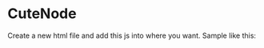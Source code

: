# CuteNode
Create a new html file and add this js into where you want.
Sample like this:

<!doctype html>
<html>
<head>
    <meta charset="utf-8">
    <title>Cute Node</title>
    <meta name="viewport" content="width=device-width, initial-scale=1.0">
    <meta name="description" content="This FrameWork Design By LiQian">
    <meta name="author" content="LiQian">
    <script src="CuteNode.js"></script>
    <script type="text/javascript">
    
    function init_ele_container () {
        var obj = createNode("ele_container");
            obj.addAttrib("type","undefined");
            obj.addAttrib("pos_x",0);
            obj.addAttrib("pos_y",0);
            obj.addAttrib("width",0);
            obj.addAttrib("height",0);
        var objchd_01 = createNode("child_01");
        var objchd_02 = createNode("child_02");
        var objchd_03 = createNode("child_03");
        var objchd_04 = createNode("child_04");
        var objprt_01 = createNode("parent_01");
        obj.initNode();
        objchd_01.initNode();
        objchd_02.initNode();
        objchd_03.initNode();
        objchd_04.initNode();
        objprt_01.initNode();
    
        obj.addChild(objchd_01);
        obj.addChild(objchd_02);
        obj.addChild(objchd_03);
        obj.addChild(objchd_04);
        objprt_01.addChild(obj);
    
        console.log(objprt_01.getChildByTagName("ele_container").name);
        obj.removeChildByTagName("child_02");
        console.log(obj.getChildren());
        obj.removeAll();
    }
    </script>
</head>
<body>
	<button onclick="init_ele_container();">Test CuteNode See Result In Console</button>
</body>
</html>
